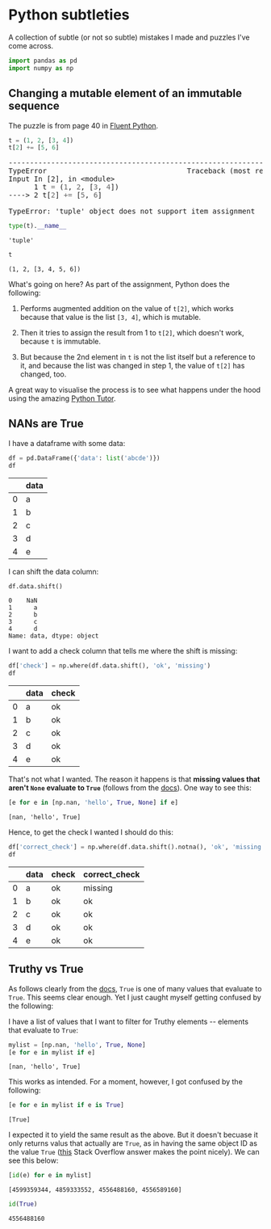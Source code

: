 # Python subtleties



<script src="https://cdnjs.cloudflare.com/ajax/libs/require.js/2.3.6/require.min.js" integrity="sha512-c3Nl8+7g4LMSTdrm621y7kf9v3SDPnhxLNhcjFJbKECVnmZHTdo+IRO05sNLTH/D3vA6u1X32ehoLC7WFVdheg==" crossorigin="anonymous"></script>
<script src="https://cdnjs.cloudflare.com/ajax/libs/jquery/3.5.1/jquery.min.js" integrity="sha512-bLT0Qm9VnAYZDflyKcBaQ2gg0hSYNQrJ8RilYldYQ1FxQYoCLtUjuuRuZo+fjqhx/qtq/1itJ0C2ejDxltZVFg==" crossorigin="anonymous" data-relocate-top="true"></script>
<script type="application/javascript">define('jquery', [],function() {return window.jQuery;})</script>


A collection of subtle (or not so subtle) mistakes I made and puzzles I've come across.

``` python
import pandas as pd
import numpy as np
```

## Changing a mutable element of an immutable sequence

The puzzle is from page 40 in [Fluent Python](https://www.oreilly.com/library/view/fluent-python/9781491946237/).

``` python
t = (1, 2, [3, 4])
t[2] += [5, 6]
```

<pre><span class="ansi-red-fg">---------------------------------------------------------------------------</span>
<span class="ansi-red-fg">TypeError</span>                                 Traceback (most recent call last)
Input <span class="ansi-green-fg">In [2]</span>, in <span class="ansi-cyan-fg">&lt;module&gt;</span>
<span class="ansi-green-fg ansi-bold">      1</span> t <span style="color:rgb(98,98,98)">=</span> (<span style="color:rgb(98,98,98)">1</span>, <span style="color:rgb(98,98,98)">2</span>, [<span style="color:rgb(98,98,98)">3</span>, <span style="color:rgb(98,98,98)">4</span>])
<span class="ansi-green-fg">----&gt; 2</span> t[<span style="color:rgb(98,98,98)">2</span>] <span style="color:rgb(98,98,98)">+</span><span style="color:rgb(98,98,98)">=</span> [<span style="color:rgb(98,98,98)">5</span>, <span style="color:rgb(98,98,98)">6</span>]

<span class="ansi-red-fg">TypeError</span>: 'tuple' object does not support item assignment</pre>

``` python
type(t).__name__
```

    'tuple'

``` python
t
```

    (1, 2, [3, 4, 5, 6])

What's going on here? As part of the assignment, Python does the following:

1.  Performs augmented addition on the value of `t[2]`, which works because that value is the list `[3, 4]`, which is mutable.

2.  Then it tries to assign the result from 1 to `t[2]`, which doesn't work, because `t` is immutable.

3.  But because the 2nd element in `t` is not the list itself but a reference to it, and because the list was changed in step 1, the value of `t[2]` has changed, too.

A great way to visualise the process is to see what happens under the hood using the amazing [Python Tutor](http://www.pythontutor.com).

## NANs are True

I have a dataframe with some data:

``` python
df = pd.DataFrame({'data': list('abcde')})
df
```

<div>
<style scoped>
    .dataframe tbody tr th:only-of-type {
        vertical-align: middle;
    }

    .dataframe tbody tr th {
        vertical-align: top;
    }

    .dataframe thead th {
        text-align: right;
    }
</style>

|     | data |
|-----|------|
| 0   | a    |
| 1   | b    |
| 2   | c    |
| 3   | d    |
| 4   | e    |

</div>

I can shift the data column:

``` python
df.data.shift()
```

    0    NaN
    1      a
    2      b
    3      c
    4      d
    Name: data, dtype: object

I want to add a check column that tells me where the shift is missing:

``` python
df['check'] = np.where(df.data.shift(), 'ok', 'missing')
df
```

<div>
<style scoped>
    .dataframe tbody tr th:only-of-type {
        vertical-align: middle;
    }

    .dataframe tbody tr th {
        vertical-align: top;
    }

    .dataframe thead th {
        text-align: right;
    }
</style>

|     | data | check |
|-----|------|-------|
| 0   | a    | ok    |
| 1   | b    | ok    |
| 2   | c    | ok    |
| 3   | d    | ok    |
| 4   | e    | ok    |

</div>

That's not what I wanted. The reason it happens is that **missing values that aren't `None` evaluate to `True`** (follows from the [docs](https://docs.python.org/2/library/stdtypes.html#truth-value-testing)). One way to see this:

``` python
[e for e in [np.nan, 'hello', True, None] if e]
```

    [nan, 'hello', True]

Hence, to get the check I wanted I should do this:

``` python
df['correct_check'] = np.where(df.data.shift().notna(), 'ok', 'missing')
df
```

<div>
<style scoped>
    .dataframe tbody tr th:only-of-type {
        vertical-align: middle;
    }

    .dataframe tbody tr th {
        vertical-align: top;
    }

    .dataframe thead th {
        text-align: right;
    }
</style>

|     | data | check | correct_check |
|-----|------|-------|---------------|
| 0   | a    | ok    | missing       |
| 1   | b    | ok    | ok            |
| 2   | c    | ok    | ok            |
| 3   | d    | ok    | ok            |
| 4   | e    | ok    | ok            |

</div>

## Truthy vs True

As follows clearly from the [docs](https://docs.python.org/2/library/stdtypes.html#truth-value-testing), `True` is one of many values that evaluate to `True`. This seems clear enough. Yet I just caught myself getting confused by the following:

I have a list of values that I want to filter for Truthy elements -- elements that evaluate to `True`:

``` python
mylist = [np.nan, 'hello', True, None]
[e for e in mylist if e]
```

    [nan, 'hello', True]

This works as intended. For a moment, however, I got confused by the following:

``` python
[e for e in mylist if e is True]
```

    [True]

I expected it to yield the same result as the above. But it doesn't becuase it only returns valus that actually are `True`, as in having the same object ID as the value `True` ([this](https://stackoverflow.com/a/20421344/13666841) Stack Overflow answer makes the point nicely). We can see this below:

``` python
[id(e) for e in mylist]
```

    [4599359344, 4859333552, 4556488160, 4556589160]

``` python
id(True)
```

    4556488160


